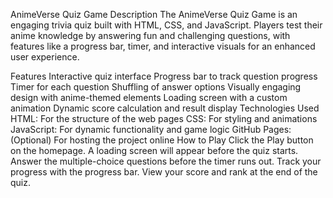 AnimeVerse Quiz Game
Description
The AnimeVerse Quiz Game is an engaging trivia quiz built with HTML, CSS, and JavaScript. Players test their anime knowledge by answering fun and challenging questions, with features like a progress bar, timer, and interactive visuals for an enhanced user experience.

Features
Interactive quiz interface
Progress bar to track question progress
Timer for each question
Shuffling of answer options
Visually engaging design with anime-themed elements
Loading screen with a custom animation
Dynamic score calculation and result display
Technologies Used
HTML: For the structure of the web pages
CSS: For styling and animations
JavaScript: For dynamic functionality and game logic
GitHub Pages: (Optional) For hosting the project online
How to Play
Click the Play button on the homepage.
A loading screen will appear before the quiz starts.
Answer the multiple-choice questions before the timer runs out.
Track your progress with the progress bar.
View your score and rank at the end of the quiz.
